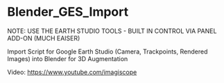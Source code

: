 # Blender_GES_Import

NOTE: USE THE EARTH STUDIO TOOLS - BUILT IN CONTROL VIA PANEL ADD-ON (MUCH EAISER)

Import Script for Google Earth Studio (Camera, Trackpoints, Rendered Images) into Blender for 3D Augmentation 

Video: https://www.youtube.com/imagiscope
